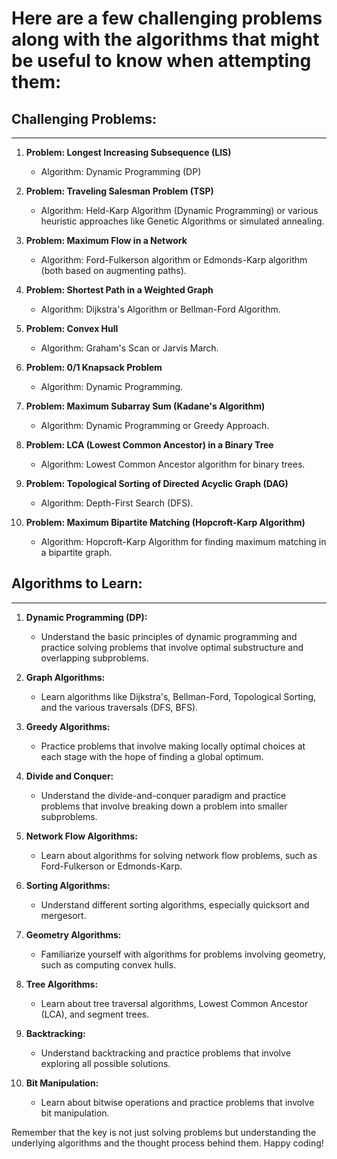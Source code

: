 # Here are a few challenging problems along with the algorithms that might be useful to know when attempting them:
## Challenging Problems:
---

1. **Problem: Longest Increasing Subsequence (LIS)**
   - Algorithm: Dynamic Programming (DP)

2. **Problem: Traveling Salesman Problem (TSP)**
   - Algorithm: Held-Karp Algorithm (Dynamic Programming) or various heuristic approaches like Genetic Algorithms or simulated annealing.

3. **Problem: Maximum Flow in a Network**
   - Algorithm: Ford-Fulkerson algorithm or Edmonds-Karp algorithm (both based on augmenting paths).

4. **Problem: Shortest Path in a Weighted Graph**
   - Algorithm: Dijkstra's Algorithm or Bellman-Ford Algorithm.

5. **Problem: Convex Hull**
   - Algorithm: Graham's Scan or Jarvis March.

6. **Problem: 0/1 Knapsack Problem**
   - Algorithm: Dynamic Programming.

7. **Problem: Maximum Subarray Sum (Kadane's Algorithm)**
   - Algorithm: Dynamic Programming or Greedy Approach.

8. **Problem: LCA (Lowest Common Ancestor) in a Binary Tree**
   - Algorithm: Lowest Common Ancestor algorithm for binary trees.

9. **Problem: Topological Sorting of Directed Acyclic Graph (DAG)**
   - Algorithm: Depth-First Search (DFS).

10. **Problem: Maximum Bipartite Matching (Hopcroft-Karp Algorithm)**
    - Algorithm: Hopcroft-Karp Algorithm for finding maximum matching in a bipartite graph.

## Algorithms to Learn:
---

1. **Dynamic Programming (DP):**
   - Understand the basic principles of dynamic programming and practice solving problems that involve optimal substructure and overlapping subproblems.

2. **Graph Algorithms:**
   - Learn algorithms like Dijkstra's, Bellman-Ford, Topological Sorting, and the various traversals (DFS, BFS).

3. **Greedy Algorithms:**
   - Practice problems that involve making locally optimal choices at each stage with the hope of finding a global optimum.

4. **Divide and Conquer:**
   - Understand the divide-and-conquer paradigm and practice problems that involve breaking down a problem into smaller subproblems.

5. **Network Flow Algorithms:**
   - Learn about algorithms for solving network flow problems, such as Ford-Fulkerson or Edmonds-Karp.

6. **Sorting Algorithms:**
   - Understand different sorting algorithms, especially quicksort and mergesort.

7. **Geometry Algorithms:**
   - Familiarize yourself with algorithms for problems involving geometry, such as computing convex hulls.

8. **Tree Algorithms:**
   - Learn about tree traversal algorithms, Lowest Common Ancestor (LCA), and segment trees.

9. **Backtracking:**
   - Understand backtracking and practice problems that involve exploring all possible solutions.

10. **Bit Manipulation:**
    - Learn about bitwise operations and practice problems that involve bit manipulation.

Remember that the key is not just solving problems but understanding the underlying algorithms and the thought process behind them. Happy coding!
